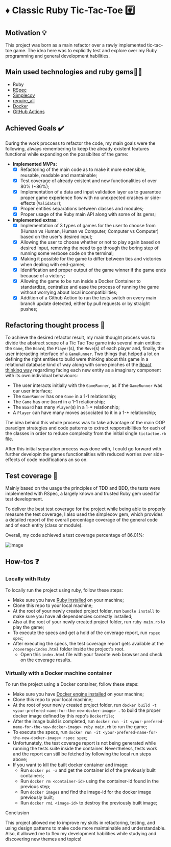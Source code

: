 # :diamonds: Classic Ruby Tic-Tac-Toe :hash:

## Motivation :bulb:

This project was born as a main refactor over a rawly implemented tic-tac-toe game. The idea here was to explicitly test and explore over my Ruby programming and general development habilities.

## Main used technologies and ruby gems:technologist:

- Ruby
- [RSpec](https://rspec.info/)
- [Simplecov](https://github.com/simplecov-ruby/simplecov)
- [require_all](https://github.com/jarmo/require_all)
- [Docker](https://www.docker.com/)
- [GitHub Actions](https://github.com/features/actions)

## Achieved Goals :heavy_check_mark:

During the work proccess to refactor the code, my main goals were the following, always remembering to keep the already existent features functional while expanding on the possiblites of the game:

- **Implemented MVPs:**
  - [x] Refactoring of the main code as to make it more extensible, reusable, readable and mantainable;
  - [x] Test coverage of already existent and new functionalities of over 80% (~86%);
  - [x] Implementation of a data and input validation layer as to guarantee proper game experience flow with no unexpected crashes or side-effects (`Validator`);
  - [x] Proper entities separations between classes and modules;
  - [x] Proper usage of the Ruby main API along with some of its gems;
- **Implemented extras**:
  - [x] Implementation of 3 types of games for the user to choose from (Human vs Human, Human vs Computer, Computer vs Computer) based on the user's desired input;
  - [x] Allowing the user to choose whether or not to play again based on desired input, removing the need to go through the boring step of running some verbose code on the terminal;
  - [x] Making it possible for the game to differ between ties and victories when dealing with end-games;
  - [x] Identification and proper output of the game winner if the game ends because of a victory;
  - [x] Allowing the game to be run inside a Docker Container to standardize, centralize and ease the process of running the game without worrying about local incompatibilities;
  - [x] Addition of a Github Action to run the tests switch on every main branch update detected, either by pull requests or by straight pushes;

## Refactoring thought process :brain:

To achieve the desired refactor result, my main thought process was to divide the abstract scope of a Tic Tac Toe game into several main entities: the `Game`, the `Board`, the `Player`(s), the `Move`(s) of each player and, finally, the user interacting interface of a `GameRunner`. Two things that helped a lot on defining the right entities to build were thinking about this game in a relational database kind of way along with some pinches of the [React thinking way](https://react.dev/learn/thinking-in-react) regardimg facing each new entity as a imaginary component with its own individual behaviours:

- The user interacts initially with the `GameRunner`, as if the `GameRunner` was our user interface;
- The `GameRunner` has one `Game` in a 1-1 relationship;
- The `Game` has one `Board` in a 1-1 relationship;
- The `Board` has many `Player`(s) in a 1-* relationship;
- A `Player` can have many moves associated to it in a 1-* relationship;

The idea behind this whole process was to take advantage of the main OOP paradigm strategies and code patterns to extract responsibilities for each of the classes in order to reduce complexity from the initial single `tictactoe.rb` file.

After this initial separation process was done with, I could go forward with further developin the games functionalities with reduced worries over side-effects of code modifications an so on.

## Test coverage :test_tube:

Mainly based on the usage the principles of TDD and BDD, the tests were implemented with RSpec, a largely known and trusted Ruby gem used for test development.

To deliver the best test coverage for the project while being able to properly measure the test coverage, I also used the simplecov gem, which provides a detailed report of the overall percentage coverage of the general code and of each entity (class or module).

Overall, my code achieved a test coverage percentage of 86.01%:

![image](https://github.com/hiqueCa/TicTacToe-Challenge/assets/59069972/a7a1271e-d3c7-4467-963c-c56c03b47c24)

## How-tos :question:

### Locally with Ruby

To locally run the project using ruby, follow these steps:

- Make sure you have [Ruby installed](https://www.ruby-lang.org/en/downloads/) on your machine;
- Clone this repo to your local machine;
- At the root of your newly created project folder, run `bundle install` to make sure you have all dependencies correctly installed;
- Also at the root of your newly created project folder, run `ruby main.rb` to play the game;
- To execute the specs and get a hold of the coverage report, run `rspec spec`;
- After executing the specs, the test coverage report gets available at the `/coverage/index.html` folder inside the project's root.
  - Open this `index.html` file with your favorite web browser and check on the coverage results.

### Virtually with a Docker machine container

To run the project using a Docker container, follow these steps:

- Make sure you have [Docker engine installed](https://docs.docker.com/engine/install/) on your machine;
- Clone this repo to your local machine;
- At the root of your newly created project folder, run `docker build -t <your-prefered-name-for-the-new-docker-image> .` to build the proper docker image defined by this repo's `Dockerfile`;
- After the image build is completed, run `docker run -it <your-prefered-name-for-the-new-docker-image> ruby main.rb` to run the game;
- To execute the specs, run `docker run -it <your-prefered-name-for-the-new-docker-image> rspec spec`;
- Unfortunately, the test coverage report is not being generated while running the tests suite inside the container. Nevertheless, tests work and the report can still be fetched by following the local run steps above;
- If you want to kill the built docker container and image:
  - Run `docker ps -a` and get the container id of the previously built containers;
  - Run `docker rm <container-id>` using the container-id found in the previous step;
  - Run `docker images` and find the image-id for the docker image previously built;
  - Run `docker rmi <image-id>` to destroy the previously built image;

Conclusion

This project allowed me to improve my skills in refactoring, testing, and using design patterns to make code more maintainable and understandable.
Also, it allowed me to flex my development habilities while studying and discovering new themes and topics!
